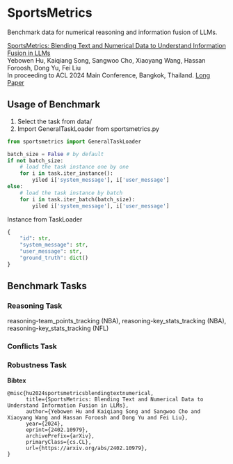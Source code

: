 # SportsMetrics
Benchmark data for numerical reasoning and information fusion of LLMs.

[SportsMetrics: Blending Text and Numerical Data to Understand Information Fusion in LLMs](https://arxiv.org/abs/2402.10979)  \
Yebowen Hu, Kaiqiang Song, Sangwoo Cho, Xiaoyang Wang, Hassan Foroosh, Dong Yu, Fei Liu   \
In proceeding to ACL 2024 Main Conference, Bangkok, Thailand. [Long Paper](https://2024.aclweb.org/program/main_conference_papers/)

## Usage of Benchmark
1. Select the task from data/
2. Import GeneralTaskLoader from sportsmetrics.py
```python
from sportsmetrics import GeneralTaskLoader

batch_size = False # by default
if not batch_size:
    # load the task instance one by one
    for i in task.iter_instance():
        yiled i['system_message'], i['user_message']
else:
    # load the task instance by batch
    for i in task.iter_batch(batch_size):
        yiled i['system_message'], i['user_message']
```

Instance from TaskLoader
```python
{
    "id": str,
    "system_message": str,
    "user_message": str,
    "ground_truth": dict()
}
```

## Benchmark Tasks
### Reasoning Task
reasoning-team_points_tracking (NBA), reasoning-key_stats_tracking (NBA), reasoning-key_stats_tracking (NFL)

### Conflicts Task

### Robustness Task


**Bibtex**
```
@misc{hu2024sportsmetricsblendingtextnumerical,
      title={SportsMetrics: Blending Text and Numerical Data to Understand Information Fusion in LLMs}, 
      author={Yebowen Hu and Kaiqiang Song and Sangwoo Cho and Xiaoyang Wang and Hassan Foroosh and Dong Yu and Fei Liu},
      year={2024},
      eprint={2402.10979},
      archivePrefix={arXiv},
      primaryClass={cs.CL},
      url={https://arxiv.org/abs/2402.10979}, 
}
```
